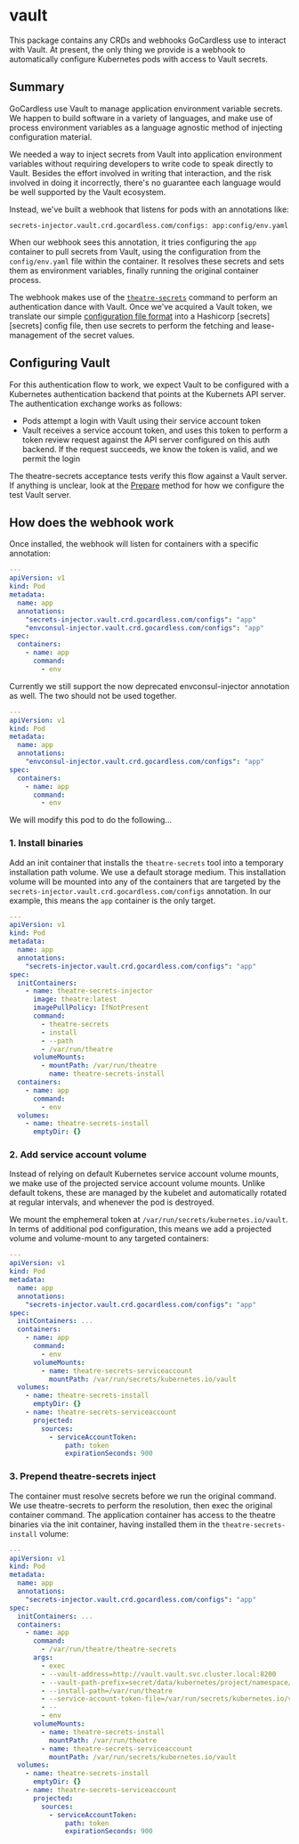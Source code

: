 # vault

[theatre-secrets]: ../../../cmd/theatre-secrets
[theatre-secrets-acceptance]: ../../../cmd/theatre-secrets/acceptance/acceptance.go

This package contains any CRDs and webhooks GoCardless use to interact with
Vault. At present, the only thing we provide is a webhook to automatically
configure Kubernetes pods with access to Vault secrets.

## Summary

GoCardless use Vault to manage application environment variable secrets. We
happen to build software in a variety of languages, and make use of process
environment variables as a language agnostic method of injecting configuration
material.

We needed a way to inject secrets from Vault into application environment
variables without requiring developers to write code to speak directly to Vault.
Besides the effort involved in writing that interaction, and the risk involved
in doing it incorrectly, there's no guarantee each language would be well
supported by the Vault ecosystem.

Instead, we've built a webhook that listens for pods with an annotations like:

```
secrets-injector.vault.crd.gocardless.com/configs: app:config/env.yaml
```

When our webhook sees this annotation, it tries configuring the `app` container
to pull secrets from Vault, using the configuration from the `config/env.yaml`
file within the container. It resolves these secrets and sets them as
environment variables, finally running the original container process.

The webhook makes use of the [`theatre-secrets`][theatre-secrets] command to
perform an authentication dance with Vault. Once we've acquired a Vault token,
we translate our simple [configuration file format](#config) into a Hashicorp
[secrets][secrets] config file, then use secrets to perform the fetching
and lease-management of the secret values.

## Configuring Vault

For this authentication flow to work, we expect Vault to be configured with a
Kubernetes authentication backend that points at the Kubernets API server. The
authentication exchange works as follows:

- Pods attempt a login with Vault using their service account token
- Vault receives a service account token, and uses this token to perform a token
  review request against the API server configured on this auth backend. If the
  request succeeds, we know the token is valid, and we permit the login

The theatre-secrets acceptance tests verify this flow against a Vault server.
If anything is unclear, look at the [Prepare][theatre-secrets-acceptance]
method for how we configure the test Vault server.

## How does the webhook work

Once installed, the webhook will listen for containers with a specific
annotation:

```yaml
---
apiVersion: v1
kind: Pod
metadata:
  name: app
  annotations:
    "secrets-injector.vault.crd.gocardless.com/configs": "app"
    "envconsul-injector.vault.crd.gocardless.com/configs": "app"
spec:
  containers:
    - name: app
      command:
        - env
```
Currently we still support the now deprecated envconsul-injector annotation as
well. The two should not be used together.

```yaml
---
apiVersion: v1
kind: Pod
metadata:
  name: app
  annotations:
    "envconsul-injector.vault.crd.gocardless.com/configs": "app"
spec:
  containers:
    - name: app
      command:
        - env
```

We will modify this pod to do the following...

### 1. Install binaries

Add an init container that installs the `theatre-secrets` tool into a temporary
installation path volume. We use a default storage medium. This installation
volume will be mounted into any of the containers that are targeted by the
`secrets-injector.vault.crd.gocardless.com/configs` annotation. In our example,
this means the `app` container is the only target.

```yaml
---
apiVersion: v1
kind: Pod
metadata:
  name: app
  annotations:
    "secrets-injector.vault.crd.gocardless.com/configs": "app"
spec:
  initContainers:
    - name: theatre-secrets-injector
      image: theatre:latest
      imagePullPolicy: IfNotPresent
      command:
        - theatre-secrets
        - install
        - --path
        - /var/run/theatre
      volumeMounts:
        - mountPath: /var/run/theatre
          name: theatre-secrets-install
  containers:
    - name: app
      command:
        - env
  volumes:
    - name: theatre-secrets-install
      emptyDir: {}
```

### 2. Add service account volume

Instead of relying on default Kubernetes service account volume mounts, we make
use of the projected service account volume mounts. Unlike default tokens, these
are managed by the kubelet and automatically rotated at regular intervals, and
whenever the pod is destroyed.

We mount the emphemeral token at `/var/run/secrets/kubernetes.io/vault`. In
terms of additional pod configuration, this means we add a projected volume and
volume-mount to any targeted containers:

```yaml
---
apiVersion: v1
kind: Pod
metadata:
  name: app
  annotations:
    "secrets-injector.vault.crd.gocardless.com/configs": "app"
spec:
  initContainers: ...
  containers:
    - name: app
      command:
        - env
      volumeMounts:
        - name: theatre-secrets-serviceaccount
          mountPath: /var/run/secrets/kubernetes.io/vault
  volumes:
    - name: theatre-secrets-install
      emptyDir: {}
    - name: theatre-secrets-serviceaccount
      projected:
        sources:
          - serviceAccountToken:
              path: token
              expirationSeconds: 900
```

### 3. Prepend theatre-secrets inject

The container must resolve secrets before we run the original command. We use
theatre-secrets to perform the resolution, then exec the original container
command. The application container has access to the theatre binaries via the
init container, having installed them in the `theatre-secrets-install` volume:

```yaml
---
apiVersion: v1
kind: Pod
metadata:
  name: app
  annotations:
    "secrets-injector.vault.crd.gocardless.com/configs": "app"
spec:
  initContainers: ...
  containers:
    - name: app
      command:
        - /var/run/theatre/theatre-secrets
      args:
        - exec
        - --vault-address=http://vault.vault.svc.cluster.local:8200
        - --vault-path-prefix=secret/data/kubernetes/project/namespace/app
        - --install-path=/var/run/theatre
        - --service-account-token-file=/var/run/secrets/kubernetes.io/vault/token
        - --
        - env
      volumeMounts:
        - name: theatre-secrets-install
          mountPath: /var/run/theatre
        - name: theatre-secrets-serviceaccount
          mountPath: /var/run/secrets/kubernetes.io/vault
  volumes:
    - name: theatre-secrets-install
      emptyDir: {}
    - name: theatre-secrets-serviceaccount
      projected:
        sources:
          - serviceAccountToken:
              path: token
              expirationSeconds: 900
```
